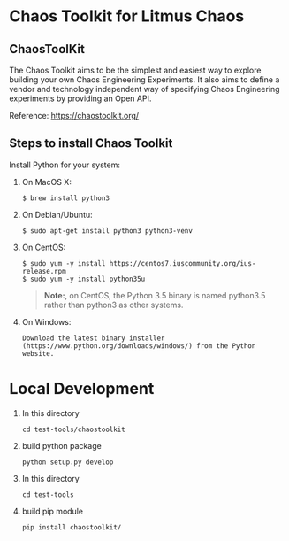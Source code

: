 # Chaos Toolkit for Litmus Chaos

## ChaosToolKit

The Chaos Toolkit aims to be the simplest and easiest way to explore building your own Chaos Engineering Experiments. It also aims to define a vendor and technology independent way of specifying Chaos Engineering experiments by providing an Open API.

Reference: https://chaostoolkit.org/

## Steps to install Chaos Toolkit

Install Python for your system:

1. On MacOS X:
   ```
   $ brew install python3
   ```

1. On Debian/Ubuntu:
   ```
   $ sudo apt-get install python3 python3-venv
   ```

1. On CentOS:
   ```
   $ sudo yum -y install https://centos7.iuscommunity.org/ius-release.rpm
   $ sudo yum -y install python35u
   ```
   > **Note:**, on CentOS, the Python 3.5 binary is named python3.5 rather than python3 as other systems.

1. On Windows:
   ```
   Download the latest binary installer (https://www.python.org/downloads/windows/) from the Python website.
   ```

# Local Development

1. In this directory
    ```
    cd test-tools/chaostoolkit
   ```
1. build python package
    ```
    python setup.py develop
   ```
1. In this directory
    ```
    cd test-tools
    ```
1. build pip module
    ```
    pip install chaostoolkit/
   ```


